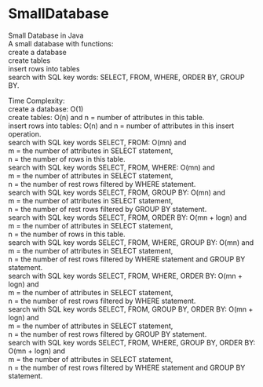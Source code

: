 # SmallDatabase
Small Database in Java  
A small database with functions:  
  create a database  
  create tables  
  insert rows into tables  
  search with SQL key words: SELECT, FROM, WHERE, ORDER BY, GROUP BY.  
  
Time Complexity:  
  create a database: O(1)  
  create tables: O(n) and n = number of attributes in this table.  
  insert rows into tables: O(n) and n = number of attributes in this insert operation.  
  search with SQL key words SELECT, FROM: O(mn) and  
                                          m = the number of attributes in SELECT statement,  
                                          n = the number of rows in this table.  
  search with SQL key words SELECT, FROM, WHERE: O(mn) and  
                                          m = the number of attributes in SELECT statement,  
                                          n = the number of rest rows filtered by WHERE statement.  
  search with SQL key words SELECT, FROM, GROUP BY: O(mn) and  
                                          m = the number of attributes in SELECT statement,  
                                          n = the number of rest rows filtered by GROUP BY statement.  
  search with SQL key words SELECT, FROM, ORDER BY: O(mn + logn) and  
                                          m = the number of attributes in SELECT statement,  
                                          n = the number of rows in this table.  
  search with SQL key words SELECT, FROM, WHERE, GROUP BY: O(mn) and  
                                          m = the number of attributes in SELECT statement,  
                                          n = the number of rest rows filtered by WHERE statement and GROUP BY statement.  
  search with SQL key words SELECT, FROM, WHERE, ORDER BY: O(mn + logn) and  
                                          m = the number of attributes in SELECT statement,  
                                          n = the number of rest rows filtered by WHERE statement.  
  search with SQL key words SELECT, FROM, GROUP BY, ORDER BY: O(mn + logn) and  
                                          m = the number of attributes in SELECT statement,  
                                          n = the number of rest rows filtered by GROUP BY statement.  
  search with SQL key words SELECT, FROM, WHERE, GROUP BY, ORDER BY: O(mn + logn) and  
                                          m = the number of attributes in SELECT statement,  
                                          n = the number of rest rows filtered by WHERE statement and GROUP BY statement.  
  
